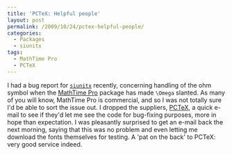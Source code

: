 ```yaml
---
title: 'PCTeX: Helpful people'
layout: post
permalink: /2009/10/24/pctex-helpful-people/
categories:
  - Packages
  - siunitx
tags:
  - MathTime Pro
  - PCTeX
---
```

I had a bug report for [`siunitx`](https://ctan.org/pkg/siunitx) recently, concerning handling of the ohm symbol when the [MathTime Pro](http://www.pctex.com/mtpro2.html) package has made `\Omega` slanted. As many of you will know, MathTime Pro is commercial, and so I was not totally sure I'd be able to sort the issue out. I dropped the suppliers, [PCTeX](http://www.pctex.com/), a quick e-mail to see if they'd let me see the code for bug-fixing purposes, more in hope than expectation. I was pleasantly surprised to get an e-mail back the next morning, saying that this was no problem and even letting me download the fonts themselves for testing. A 'pat on the back' to PCTeX: very good service indeed.
